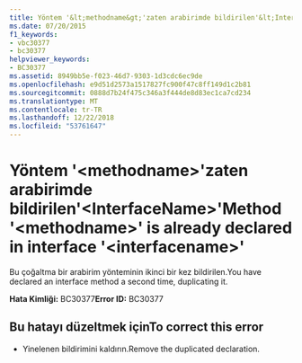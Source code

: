 ```yaml
---
title: Yöntem '&lt;methodname&gt;'zaten arabirimde bildirilen'&lt;InterfaceName&gt;'
ms.date: 07/20/2015
f1_keywords:
- vbc30377
- bc30377
helpviewer_keywords:
- BC30377
ms.assetid: 8949bb5e-f023-46d7-9303-1d3cdc6ec9de
ms.openlocfilehash: e9d51d2573a1517827fc900f47c8ff149d1c2b81
ms.sourcegitcommit: 0888d7b24f475c346a3f444de8d83ec1ca7cd234
ms.translationtype: MT
ms.contentlocale: tr-TR
ms.lasthandoff: 12/22/2018
ms.locfileid: "53761647"
---
```

# <a name="method-ltmethodnamegt-is-already-declared-in-interface-ltinterfacenamegt"></a><span data-ttu-id="8b2bd-102">Yöntem '&lt;methodname&gt;'zaten arabirimde bildirilen'&lt;InterfaceName&gt;'</span><span class="sxs-lookup"><span data-stu-id="8b2bd-102">Method '&lt;methodname&gt;' is already declared in interface '&lt;interfacename&gt;'</span></span>
<span data-ttu-id="8b2bd-103">Bu çoğaltma bir arabirim yönteminin ikinci bir kez bildirilen.</span><span class="sxs-lookup"><span data-stu-id="8b2bd-103">You have declared an interface method a second time, duplicating it.</span></span>  
  
 <span data-ttu-id="8b2bd-104">**Hata Kimliği:** BC30377</span><span class="sxs-lookup"><span data-stu-id="8b2bd-104">**Error ID:** BC30377</span></span>  
  
## <a name="to-correct-this-error"></a><span data-ttu-id="8b2bd-105">Bu hatayı düzeltmek için</span><span class="sxs-lookup"><span data-stu-id="8b2bd-105">To correct this error</span></span>  
  
-   <span data-ttu-id="8b2bd-106">Yinelenen bildirimini kaldırın.</span><span class="sxs-lookup"><span data-stu-id="8b2bd-106">Remove the duplicated declaration.</span></span>